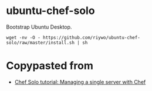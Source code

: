 ubuntu-chef-solo
================

Bootstrap Ubuntu Desktop.

    wget -nv -O - https://github.com/riywo/ubuntu-chef-solo/raw/master/install.sh | sh

Copypasted from
===============

* [Chef Solo tutorial: Managing a single server with Chef](http://www.opinionatedprogrammer.com/2011/06/chef-solo-tutorial-managing-a-single-server-with-chef/)
